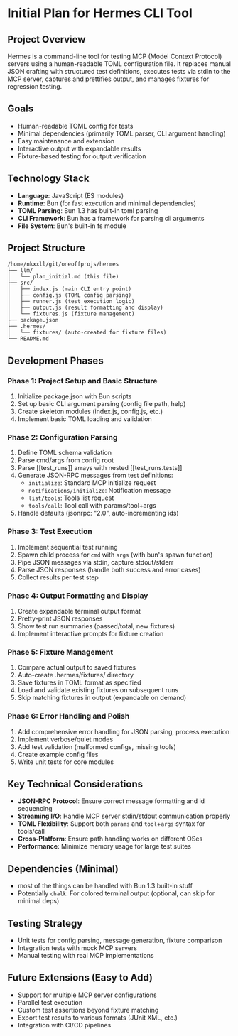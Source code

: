# Initial Plan for Hermes CLI Tool

## Project Overview
Hermes is a command-line tool for testing MCP (Model Context Protocol) servers using a
human-readable TOML configuration file. It replaces manual JSON crafting with structured test
definitions, executes tests via stdin to the MCP server, captures and prettifies output, and manages
fixtures for regression testing.

## Goals
- Human-readable TOML config for tests
- Minimal dependencies (primarily TOML parser, CLI argument handling)
- Easy maintenance and extension
- Interactive output with expandable results
- Fixture-based testing for output verification

## Technology Stack
- **Language**: JavaScript (ES modules)
- **Runtime**: Bun (for fast execution and minimal dependencies)
- **TOML Parsing**: Bun 1.3 has built-in toml parsing
- **CLI Framework**: Bun has a framework for parsing cli arguments
- **File System**: Bun's built-in fs module

## Project Structure
```
/home/nkxxll/git/oneoffprojs/hermes
├── llm/
│   └── plan_initial.md (this file)
├── src/
│   ├── index.js (main CLI entry point)
│   ├── config.js (TOML config parsing)
│   ├── runner.js (test execution logic)
│   ├── output.js (result formatting and display)
│   └── fixtures.js (fixture management)
├── package.json
├── .hermes/
│   └── fixtures/ (auto-created for fixture files)
└── README.md
```

## Development Phases

### Phase 1: Project Setup and Basic Structure
1. Initialize package.json with Bun scripts
2. Set up basic CLI argument parsing (config file path, help)
3. Create skeleton modules (index.js, config.js, etc.)
4. Implement basic TOML loading and validation

### Phase 2: Configuration Parsing
1. Define TOML schema validation
2. Parse cmd/args from config root
3. Parse [[test_runs]] arrays with nested [[test_runs.tests]]
4. Generate JSON-RPC messages from test definitions:
   - `initialize`: Standard MCP initialize request
   - `notifications/initialize`: Notification message
   - `list/tools`: Tools list request
   - `tools/call`: Tool call with params/tool+args
5. Handle defaults (jsonrpc: "2.0", auto-incrementing ids)

### Phase 3: Test Execution
1. Implement sequential test running
2. Spawn child process for `cmd` with `args` (with bun's spawn function)
3. Pipe JSON messages via stdin, capture stdout/stderr
4. Parse JSON responses (handle both success and error cases)
5. Collect results per test step

### Phase 4: Output Formatting and Display
1. Create expandable terminal output format
2. Pretty-print JSON responses
3. Show test run summaries (passed/total, new fixtures)
4. Implement interactive prompts for fixture creation

### Phase 5: Fixture Management
1. Compare actual output to saved fixtures
2. Auto-create .hermes/fixtures/ directory
3. Save fixtures in TOML format as specified
4. Load and validate existing fixtures on subsequent runs
5. Skip matching fixtures in output (expandable on demand)

### Phase 6: Error Handling and Polish
1. Add comprehensive error handling for JSON parsing, process execution
2. Implement verbose/quiet modes
3. Add test validation (malformed configs, missing tools)
4. Create example config files
5. Write unit tests for core modules

## Key Technical Considerations
- **JSON-RPC Protocol**: Ensure correct message formatting and id sequencing
- **Streaming I/O**: Handle MCP server stdin/stdout communication properly
- **TOML Flexibility**: Support both `params` and `tool`+`args` syntax for tools/call
- **Cross-Platform**: Ensure path handling works on different OSes
- **Performance**: Minimize memory usage for large test suites

## Dependencies (Minimal)
- most of the things can be handled with Bun 1.3 built-in stuff
- Potentially `chalk`: For colored terminal output (optional, can skip for minimal deps)

## Testing Strategy
- Unit tests for config parsing, message generation, fixture comparison
- Integration tests with mock MCP servers
- Manual testing with real MCP implementations

## Future Extensions (Easy to Add)
- Support for multiple MCP server configurations
- Parallel test execution
- Custom test assertions beyond fixture matching
- Export test results to various formats (JUnit XML, etc.)
- Integration with CI/CD pipelines

